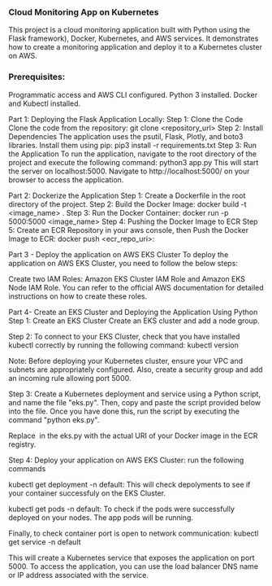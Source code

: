 ### Cloud Monitoring App on Kubernetes

This project is a cloud monitoring application built with Python using the Flask framework), Docker, Kubernetes, and AWS services. It demonstrates how to create a monitoring application and deploy it to a Kubernetes cluster on AWS.

### Prerequisites: 
Programmatic access and AWS CLI configured.
Python 3 installed.
Docker and Kubectl installed.

Part 1: Deploying the Flask Application Locally:
 Step 1: Clone the Code
Clone the code from the repository: git clone <repository_url> 
 Step 2: Install Dependencies
The application uses the psutil, Flask, Plotly, and boto3 libraries. Install them using pip:
pip3 install -r requirements.txt 
 Step 3: Run the Application
To run the application, navigate to the root directory of the project and execute the following command:
python3 app.py 
This will start the server on localhost:5000. Navigate to http://localhost:5000/ on your browser to access the application.

Part 2: Dockerize the Application
 Step 1: Create a Dockerfile in the root directory of the project.
 Step 2: Build the Docker Image: docker build -t <image_name> . 
 Step 3: Run the Docker Container: docker run -p 5000:5000 <image_name>
 Step 4: Pushing the Docker Image to ECR
 Step 5: Create an ECR Repository in your aws console, 
 then Push the Docker Image to ECR: docker push <ecr_repo_uri>:<tag>

Part 3 - Deploy the application on AWS EKS Cluster
To deploy the application on AWS EKS Cluster, you need to follow the below steps:

Create two IAM Roles: Amazon EKS Cluster IAM Role and Amazon EKS Node IAM Role. 
You can refer to the official AWS documentation for detailed instructions on how to create these roles.

Part 4- Create an EKS Cluster and Deploying the Application Using Python
 Step 1: Create an EKS Cluster
 Create an EKS cluster and add a node group.
 
 Step 2: To connect to your EKS Cluster, check that you have installed kubectl correctly by running the following command: kubectl version

Note: Before deploying your Kubernetes cluster, ensure your VPC and subnets are appropriately configured. Also, create a security group and add an incoming rule allowing port 5000.

 Step 3: Create a Kubernetes deployment and service using a Python script, and name the file "eks.py". Then, copy and paste the script provided below into the file. Once you have done this, run the script by executing the command "python eks.py".
 
 Replace <image Uri> in the eks.py with the actual URI of your Docker image in the ECR registry.
 
 Step 4: Deploy your application on AWS EKS Cluster: 
 run the following commands
 
 kubectl get deployment -n default: This will check depolyments to see if your container successfuly on the EKS Cluster. 
  
  kubectl get pods -n default: To check if the pods were successfully deployed on your nodes.
  The app pods will be running. 

Finally, to check container port is open to network communication: 
  kubectl get service -n default 

This will create a Kubernetes service that exposes the application on port 5000. To access the application, you can use the load balancer DNS name or IP address associated with the service.





 


